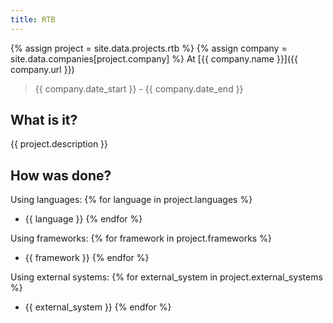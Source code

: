 ```yaml
---
title: RTB
---
```

{% assign project = site.data.projects.rtb %}
{% assign company = site.data.companies[project.company] %}
At [{{ company.name }}]({{ company.url }})
> {{ company.date_start }} - {{ company.date_end }}

## What is it?
{{ project.description }}

## How was done?
Using languages:
{% for language in project.languages %}
* {{ language }}
{% endfor %}

Using frameworks:
{% for framework in project.frameworks %}
* {{ framework }}
{% endfor %}

Using external systems:
{% for external_system in project.external_systems %}
* {{ external_system }}
{% endfor %}
